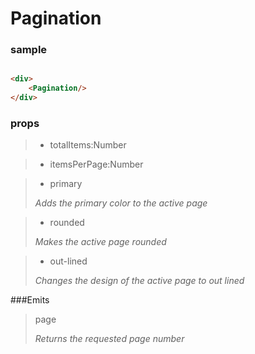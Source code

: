 # Pagination

### sample

```html

<div>
    <Pagination/>
</div>
```

### props

> - totalItems:Number

> - itemsPerPage:Number 
>    

> - primary
>
> *Adds the primary color to the active page*
> 

> - rounded
> 
> *Makes the active page rounded*
> 

>  - out-lined
> 
> *Changes the design of the active page to out lined*
> 

###Emits

>page
> 
> *Returns the requested page number*






